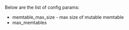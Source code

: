 Below are the list of config params:

* memtable_max_size - max size of mutable memtable
* max_memtables
